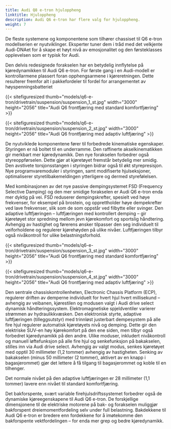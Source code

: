 ```yaml
---
title: Audi Q8 e-tron hjuloppheng
linktitle: Hjuloppheng
description: Audi Q6 e-tron har flere valg for hjuloppheng.
weight: 7
---
```


De fleste systemene og komponentene som tilhører chassiset til Q6 e-tron modellserien er nyutviklinger. Eksperter tuner dem i tråd med det velkjente Audi-DNAet for å skape et høyt nivå av emosjonalitet og den førsteklasses opplevelsen som er typisk for Audi.

Den delvis redesignede forakselen har en betydelig innflytelse på kjøredynamikken til Audi Q6 e-tron. For første gang i en Audi-modell er kontrollarmene plassert foran opphengsarmene i kjøreretningen. Dette resulterer fremfor alt i pakkefordeler til fordel for arrangementet av høyspenningsbatteriet

{{< sitefiguresized thumb="models/q6-e-tron/drivetrain/suspension/suspension_1_st.jpg" width="3000" height="2056" title="Audi Q6 frontfjæring med standard komfortfjæring" >}}

{{< sitefiguresized thumb="models/q6-e-tron/drivetrain/suspension/suspension_2_st.jpg" width="3000" height="2056" title="Audi Q6 frontfjæring med adaptiv luftfjæring" >}}

De nyutviklede komponentene fører til forbedrede kinematiske egenskaper. Styringen er nå boltet til en underramme. Den raffinerte akselkinematikken gir merkbart mer kjøredynamikk. Den nye forakselen forbedrer også styreoppførselen. Dette gjør at kjøretøyet fremstår betydelig mer smidig. Den avstivete torsjonsstangen i styringen bidrar også til økt styrepresisjon. Nye programvaremoduler i styringen, samt modifiserte hjulseksjoner, optimaliserer styretilbakemeldingen ytterligere og dermed styrefølelsen.

Med kombinasjonen av det nye passive dempingsystemet FSD (Frequency Selective Damping) og den mer smidige forakselen er Audi Q6 e-tron enda mer dyktig på vei. FSD reduserer dempingskrefter, spesielt ved høye frekvenser, for eksempel på brostein, og opprettholder høye dempekrefter ved lave frekvenser, slik som de som oppstår ved filbytte eller svinger. Den adaptive luftfjæringen – luftfjæringen med kontrollert demping – gir kjøretøyet stor spredning mellom jevn kjørekomfort og sportslig håndtering. Avhengig av hastighet og førerens ønsker tilpasser den seg individuelt til veiforholdene og regulerer kjørehøyden på ulike nivåer. Luftfjæringen tilbyr også nivåkontroll for ulike belastningsforhold.

{{< sitefiguresized thumb="models/q6-e-tron/drivetrain/suspension/suspension_3_st.jpg" width="3000" height="2056" title="Audi Q6 frontfjæring med standard komfortfjæring" >}}

{{< sitefiguresized thumb="models/q6-e-tron/drivetrain/suspension/suspension_4_st.jpg" width="3000" height="2056" title="Audi Q6 frontfjæring med adaptiv luftfjæring" >}}

Den sentrale chassiskontrollenheten, Electronic Chassis Platform (ECP), regulerer driften av demperne individuelt for hvert hjul hvert millisekund – avhengig av veibanen, kjørestilen og modusen valgt i Audi drive select dynamisk håndteringssystem. Elektromagnetiske spjeldventiler varierer strømmen av hydraulikkvæsken. Den elektronisk styrte, adaptive luftfjæringen (tilleggsutstyr) med trinnløst justerbart dempesystem på alle fire hjul regulerer automatisk kjøretøyets nivå og demping. Dette gir den elektriske SUV-en høy kjørekomfort på den ene siden, men tilbyr også forbedret kjøredynamikk på den andre. Ulike moduser, inkludert nivåkontroll og manuell løftefunksjon på alle fire hjul og senkefunksjon på bakakselen, stilles inn via Audi drive select. Avhengig av valgt modus, senkes kjøretøyet med opptil 30 millimeter (1,2 tommer) avhengig av hastigheten. Senking av bakakselen (minus 50 millimeter (2 tommer), aktivert av en knapp i bagasjerommet) gjør det lettere å få tilgang til bagasjerommet og koble til en tilhenger.

Det normale nivået på den adaptive luftfjæringen er 28 millimeter (1,1 tommer) lavere enn nivået til standard komfortfjæring.

Det bakforspente, svært variable firehjulsdriftssystemet forbedrer også de dynamiske kjøreegenskapene til Audi Q6 e-tron. De forskjellige dimensjonene til de elektriske motorene på bak- og forakselen muliggjør bakforspent dreiemomentfordeling selv under full belastning. Bakdekkene til Audi Q6 e-tron er bredere enn fordekkene for å imøtekomme den bakforspente vektfordelingen – for enda mer grep og bedre kjøredynamikk.